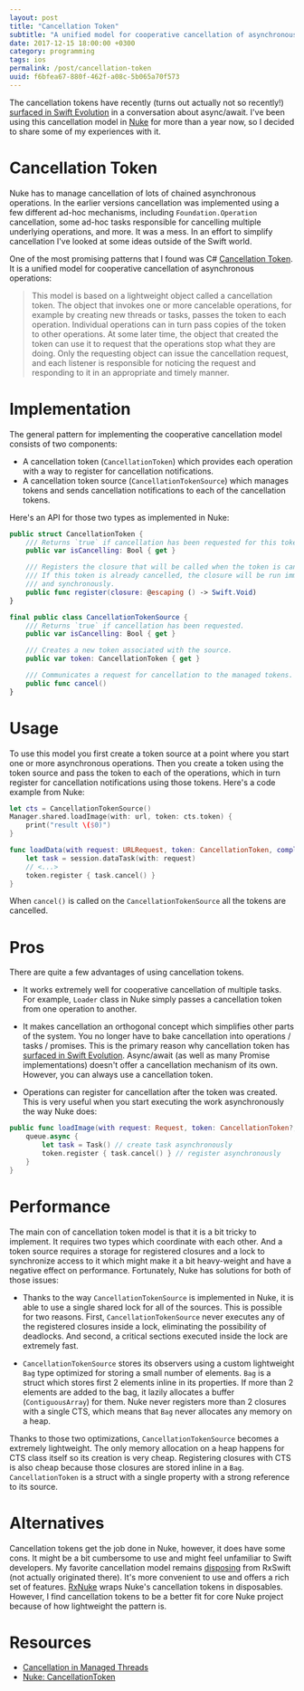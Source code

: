 ```yaml
---
layout: post
title: "Cancellation Token"
subtitle: "A unified model for cooperative cancellation of asynchronous operations"
date: 2017-12-15 18:00:00 +0300
category: programming
tags: ios
permalink: /post/cancellation-token
uuid: f6bfea67-880f-462f-a08c-5b065a70f573
---
```


The cancellation tokens have recently (turns out actually not so recently!) [surfaced in Swift Evolution](https://lists.swift.org/pipermail/swift-evolution/Week-of-Mon-20170821/039226.html) in a conversation about async/await. I've been using this cancellation model in [Nuke](https://github.com/kean/Nuke) for more than a year now, so I decided to share some of my experiences with it.

# Cancellation Token

Nuke has to manage cancellation of lots of chained asynchronous operations. In the earlier versions cancellation was implemented using a few different ad-hoc mechanisms, including `Foundation.Operation` cancellation, some ad-hoc tasks responsible for cancelling multiple underlying operations, and more. It was a mess. In an effort to simplify cancellation I've looked at some ideas outside of the Swift world.

One of the most promising patterns that I found was C# [Cancellation Token](https://docs.microsoft.com/en-us/dotnet/standard/threading/cancellation-in-managed-threads). It is a unified model for cooperative cancellation of asynchronous operations:

> This model is based on a lightweight object called a cancellation token. The object that invokes one or more cancelable operations, for example by creating new threads or tasks, passes the token to each operation. Individual operations can in turn pass copies of the token to other operations. At some later time, the object that created the token can use it to request that the operations stop what they are doing. Only the requesting object can issue the cancellation request, and each listener is responsible for noticing the request and responding to it in an appropriate and timely manner.


# Implementation

The general pattern for implementing the cooperative cancellation model consists of two components:

- A cancellation token (`CancellationToken`) which provides each operation with a way to register for cancellation notifications. 
- A cancellation token source (`CancellationTokenSource`) which manages tokens and sends cancellation notifications to each of the cancellation tokens.

Here's an API for those two types as implemented in Nuke:

```swift
public struct CancellationToken {
    /// Returns `true` if cancellation has been requested for this token.
    public var isCancelling: Bool { get }

    /// Registers the closure that will be called when the token is canceled.
    /// If this token is already cancelled, the closure will be run immediately
    /// and synchronously.
    public func register(closure: @escaping () -> Swift.Void)
}

final public class CancellationTokenSource {
    /// Returns `true` if cancellation has been requested.
    public var isCancelling: Bool { get }

    /// Creates a new token associated with the source.
    public var token: CancellationToken { get }

    /// Communicates a request for cancellation to the managed tokens.
    public func cancel()
}
```


# Usage

To use this model you first create a token source at a point where you start one or more asynchronous operations. Then you create a token using the token source and pass the token to each of the operations, which in turn register for cancellation notifications using those tokens. Here's a code example from Nuke:

```swift
let cts = CancellationTokenSource()
Manager.shared.loadImage(with: url, token: cts.token) {
    print("result \($0)")
}
```

```swift
func loadData(with request: URLRequest, token: CancellationToken, completion: @escaping (Result<Data>) -> Void) {
    let task = session.dataTask(with: request)
    // <...>
    token.register { task.cancel() }
}
```

When `cancel()` is called on the `CancellationTokenSource` all the tokens are cancelled.


# Pros

There are quite a few advantages of using cancellation tokens.

- It works extremely well for cooperative cancellation of multiple tasks. For example, `Loader` class in Nuke simply passes a cancellation token from one operation to another.

- It makes cancellation an orthogonal concept which simplifies other parts of the system. You no longer have to bake cancellation into operations / tasks / promises. This is the primary reason why cancellation token has [surfaced in Swift Evolution](https://lists.swift.org/pipermail/swift-evolution/Week-of-Mon-20170821/039226.html). Async/await (as well as many Promise implementations) doesn't offer a cancellation mechanism of its own. However, you can always use a cancellation token.

- Operations can register for cancellation after the token was created. This is very useful when you start executing the work asynchronously the way Nuke does:

```swift
public func loadImage(with request: Request, token: CancellationToken?, completion: @escaping (Result<Image>) -> Void) {
    queue.async {
        let task = Task() // create task asynchronously
        token.register { task.cancel() } // register asynchronously
    }
}
```

# Performance

The main con of cancellation token model is that it is a bit tricky to implement. It requires two types which coordinate with each other. And a token source requires a storage for registered closures and a lock to synchronize access to it which might make it a bit heavy-weight and have a negative effect on performance. Fortunately, Nuke has solutions for both of those issues:

- Thanks to the way `CancellationTokenSource` is implemented in Nuke, it is able to use a single shared lock for all of the sources. This is possible for two reasons. First, `CancellationTokenSource` never executes any of the registered closures inside a lock, eliminating the possibility of deadlocks. And second, a critical sections executed inside the lock are extremely fast.

- `CancellationTokenSource` stores its observers using a custom lightweight `Bag` type optimized for storing a small number of elements. `Bag` is a struct which stores first 2 elements inline in its properties. If more than 2 elements are added to the bag, it lazily allocates a buffer (`ContiguousArray`) for them. Nuke never registers more than 2 closures with a single CTS, which means that `Bag` never allocates any memory on a heap.

Thanks to those two optimizations, `CancellationTokenSource` becomes a extremely lightweight. The only memory allocation on a heap happens for CTS class itself so its creation is very cheap. Registering closures with CTS is also cheap because those closures are stored inline in a `Bag`. `CancellationToken` is a struct with a single property with a strong reference to its source.

# Alternatives

Cancellation tokens get the job done in Nuke, however, it does have some cons. It might be a bit cumbersome to use and might feel unfamiliar to Swift developers. My favorite cancellation model remains [disposing](https://github.com/ReactiveX/RxSwift/blob/master/Documentation/GettingStarted.md#disposing) from RxSwift (not actually originated there). It's more convenient to use and offers a rich set of features. [RxNuke](https://github.com/kean/RxNuke) wraps Nuke's cancellation tokens in disposables. However, I find cancellation tokens to be a better fit for core Nuke project because of how lightweight the pattern is.


# Resources

- [Cancellation in Managed Threads](https://docs.microsoft.com/en-us/dotnet/standard/threading/cancellation-in-managed-threads)
- [Nuke: CancellationToken](https://github.com/kean/Nuke/blob/master/Sources/CancellationToken.swift) 
